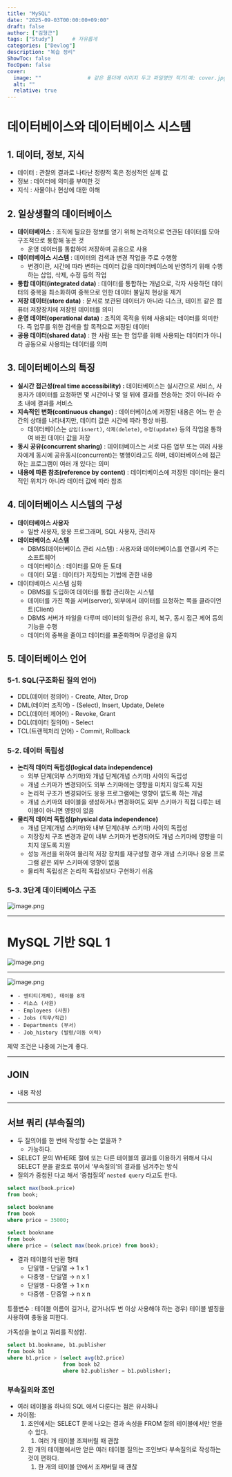 ```yaml
---
title: "MySQL"
date: "2025-09-03T00:00:00+09:00"   
draft: false            
author: ["김형근"]         
tags: ["Study"]      # 자유롭게
categories: ["Devlog"]
description: "복습 정리"
ShowToc: false
TocOpen: false
cover:
  image: ""               # 같은 폴더에 이미지 두고 파일명만 적기(예: cover.jpg)
  alt: ""
  relative: true
---
```

# 데이터베이스와 데이터베이스 시스템

## 1. 데이터, 정보, 지식

- 데이터 : 관찰의 결과로 나타난 정량적 혹은 정성적인 실제 값
- 정보 : 데이터에 의미를 부여한 것
- 지식 : 사물이나 현상에 대한 이해

## 2. 일상생활의 데이터베이스

- **데이터베이스** : 조직에 필요한 정보를 얻기 위해 논리적으로 연관된 데이터를 모아 구조적으로 통합해 놓은 것
    - 운영 데이터를 통합하여 저장하며 공용으로 사용
- **데이터베이스 시스템** : 데이터의 검색과 변경 작업을 주로 수행함
    - 변경이란, 시간에 따라 변하는 데이터 값을 데이터베이스에 반영하기 위해 수행하는 삽입, 삭제, 수정 등의 작업
- **통합 데이터(integrated data)** : 데이터를 통합하는 개념으로, 각자 사용하던 데이터의 중복을 최소화하여 중복으로 인한 데이터 불일치 현상을 제거
- **저장 데이터(store data)** : 문서로 보관된 데이터가 아니라 디스크, 테이프 같은 컴퓨터 저장장치에 저장된 데이터를 의미
- **운영 데이터(operational data)** : 조직의 목적을 위해 사용되는 데이터를 의미한다. 즉 업무를 위한 검색을 할 목적으로 저장된 데이터
- **공용 데이터(shared data)** : 한 사람 또는 한 업무를 위해 사용되는 데이터가 아니라 공동으로 사용되는 데이터를 의미

## 3. 데이터베이스의 특징

- **실시간 접근성(real time accessibility) :** 데이터베이스는 실시간으로 서비스, 사용자가 데이터를 요청하면 몇 시간이나 몇 일 뒤에 결과를 전송하는 것이 아니라 수 초 내에 결과를 서비스
- **지속적인 변화(continuous change)** : 데이터베이스에 저장된 내용은 어느 한 순간의 상태를 나타내지만, 데이터 값은 시간에 따라 항상 바뀜.
    - 데이터베이스는 `삽입(isnert)`, `삭제(delete)`, `수정(update)` 등의 작업을 통하여 바뀐 데이터 값을 저장
- **동시 공유(concurrent sharing)** : 데이터베이스는 서로 다른 업무 또는 여러 사용자에게 동시에 공유동시(concurrent)는 병행이라고도 하며, 데이터베이스에 접근하는 프로그램이 여러 개 있다는 의미
- **내용에 따른 참조(reference by content)** : 데이터베이스에 저장된 데이터는 물리적인 위치가 아니라 데이터 값에 따라 참조

## 4. 데이터베이스 시스템의 구성

- **데이터베이스 사용자**
    - 일반 사용자, 응용 프로그래머, SQL 사용자, 관리자
- **데이터베이스 시스템**
    - DBMS(데이터베이스 관리 시스템) : 사용자와 데이터베이스를 연결시켜 주는 소프트웨어
    - 데이터베이스 : 데이터를 모아 둔 토대
    - 데이터 모델 : 데이터가 저장되는 기법에 관한 내용
- 데이터베이스 시스템 심화
    - DBMS를 도입하여 데이터를 통합 관리하는 시스템
    - 데이터를 가진 쪽을 서버(server), 외부에서 데이터를 요청하는 쪽을 클라이언트(Client)
    - DBMS 서버가 파일을 다루며 데이터의 일관성 유지, 복구, 동시 접근 제어 등의 기능을 수행
    - 데이터의 중복을 줄이고 데이터를 표준화하며 무결성을 유지

## 5. 데이터베이스 언어

### 5-1. SQL(구조화된 질의 언어)

- DDL(데이터 정의어) - Create, Alter, Drop
- DML(데이터 조작어) - (Select), Insert, Update, Delete
- DCL(데이터 제어어) - Revoke, Grant
- DQL(데이터 질의어) - Select
- TCL(트랜젝처리 언어) - Commit, Rollback

### 5-2. 데이터 독립성

- **논리적 데이터 독립성(logical data independence)**
    - 외부 단계(외부 스키마)와 개념 단계(개념 스키마) 사이의 독립성
    - 개념 스키마가 변경되어도 외부 스키마에는 영향을 미치지 않도록 지원
    - 논리적 구조가 변경되어도 응용 프로그램에는 영향이 없도록 하는 개념
    - 개념 스키마의 테이블을 생성하거나 변경하여도 외부 스키마가 직접 다루는 테이블이 아니면 영향이 없음
- **물리적 데이터 독립성(physical data independence)**
    - 개념 단계(개념 스키마)와 내부 단계(내부 스키마) 사이의 독립성
    - 저장장치 구조 변경과 같이 내부 스키마가 변경되어도 개념 스키마에 영향을 미치지 않도록 지원
    - 성능 개선을 위하여 물리적 저장 장치를 재구성할 경우 개념 스키마나 응용 프로그램 같은 외부 스키마에 영향이 없음
    - 물리적 독립성은 논리적 독립성보다 구현하기 쉬움

### 5-3. 3단계 데이터베이스 구조

![image.png](attachment:ace161f3-f188-45fc-9d7f-435386e1e8b7:image.png)

---

# MySQL 기반 SQL 1

![image.png](attachment:79315a34-b25e-4f28-a9bf-fa0770eb6dff:image.png)

---

![image.png](attachment:1732d70a-19fe-4242-b718-2f3f1528c898:image.png)

- `- 엔티티(개체), 테이블 8개`
- `- 리소스 (사원)`
- `- Employees (사원)`
- `- Jobs (직무/직급)`
- `- Departments (부서)`
- `- Job_history (발령/이동 이력)`

제약 조건은 나중에 거는게 좋다.

---

## JOIN

- 내용 작성

---

## 서브 쿼리 (부속질의)

- 두 질의어를 한 번에 작성할 수는 없을까 ?
    - 가능하다.
- SELECT 문의 WHERE 절에 또는 다른 테이블의 결과를 이용하기 위해서 다시 SELECT 문을 괄호로 묶어서 ‘부속질의’의 결과를 넘겨주는 방식
- 질의가 중첩된 다고 해서 ‘중첩질의’ `nested query` 라고도 한다.

```sql
select max(book.price)
from book;

select bookname
from book
where price = 35000;

select bookname
from book
where price = (select max(book.price) from book);
```

- 결과 테이블의 반환 형태
    - 단일행 - 단일열 → 1 x 1
    - 다중행 - 단일열 → n x 1
    - 단일행 - 다중열 → 1 x n
    - 다중행 - 단중열 → n x n

튜플변수 : 테이블 이름이 길거나, 같거나(두 번 이상 사용해야 하는 경우) 테이블 별칭을 사용하여 충동을 피한다.

가독성을 높이고 쿼리를 작성함.

```sql
select b1.bookname, b1.publisher
from book b1
where b1.price > (select avg(b2.price)
                  from book b2
                  where b2.publisher = b1.publisher);
```

### 부속질의와 조인

- 여러 테이블을 하나의 SQL 에서 다룬다는 점은 유사하나
- 차이점:
    1. 조인에서는 SELECT 문에 나오는 결과 속성을 FROM 절의 테이블에서만 얻을 수 있다.
        1. 여러 개 테이블 조져버릴 때 괜찮
    2. 한 개의 테이블에서만 얻은 여러 테이블 질의는 조인보다 부속질의로 작성하는 것이 편하다.
        1. 한 개의 테이블 안에서 조져버릴 때 괜찮